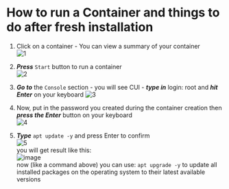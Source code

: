 # How to run a Container and things to do after fresh installation
1. Click on a container - You can view a summary of your container <br>
![1](https://github.com/wlodarczakm/ProxmoxSoftwareTestingLab/assets/120977639/f221ca3f-9823-4dfd-8837-47e5d1a46a8d)


2. ***Press*** `Start` button to run a container<br>
![2](https://github.com/wlodarczakm/ProxmoxSoftwareTestingLab/assets/120977639/3ecaa0a2-55f3-4e99-8008-67c5e2c78a86)
3. ***Go to*** the `Console` section - you will see CUI - ***type in*** login: root and ***hit Enter*** on your keyboard
![3](https://github.com/wlodarczakm/ProxmoxSoftwareTestingLab/assets/120977639/6bcb2a0d-1def-49a4-8661-ffff9d643776)

4. Now, put in the password you created during the container creation then ***press the Enter*** button on your keyboard<br>
![4](https://github.com/wlodarczakm/ProxmoxSoftwareTestingLab/assets/120977639/283cee78-e8e8-4028-9fe3-0917bffd43c0)

5. ***Type*** `apt update -y` and press Enter to confirm <br>
![5](https://github.com/wlodarczakm/ProxmoxSoftwareTestingLab/assets/120977639/6b88cb2c-dd63-4aa3-b27a-2fd1d467d6a4)<br>
you will get result like this:<br>
![image](https://github.com/wlodarczakm/ProxmoxSoftwareTestingLab/assets/120977639/3e1d9f12-a52a-4f8c-a7d3-ac187ed64488)<br>
now (like a command above) you can use: `apt upgrade -y` to update all installed packages on the operating system to their latest available versions
